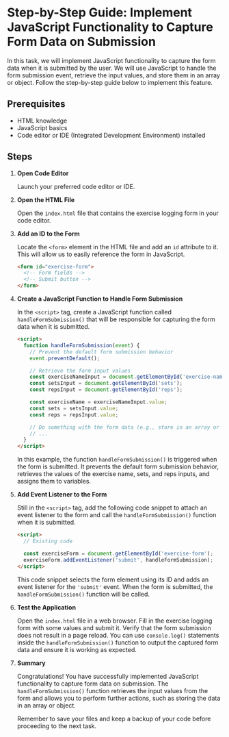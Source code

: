 # Step-by-Step Guide: Implement JavaScript Functionality to Capture Form Data on Submission

In this task, we will implement JavaScript functionality to capture the form data when it is submitted by the user. We will use JavaScript to handle the form submission event, retrieve the input values, and store them in an array or object. Follow the step-by-step guide below to implement this feature.

## Prerequisites

- HTML knowledge
- JavaScript basics
- Code editor or IDE (Integrated Development Environment) installed

## Steps

1. **Open Code Editor**

   Launch your preferred code editor or IDE.

2. **Open the HTML File**

   Open the `index.html` file that contains the exercise logging form in your code editor.

3. **Add an ID to the Form**

   Locate the `<form>` element in the HTML file and add an `id` attribute to it. This will allow us to easily reference the form in JavaScript.

   ```html
   <form id="exercise-form">
     <!-- Form fields -->
     <!-- Submit button -->
   </form>
   ```

4. **Create a JavaScript Function to Handle Form Submission**

   In the `<script>` tag, create a JavaScript function called `handleFormSubmission()` that will be responsible for capturing the form data when it is submitted.

   ```html
   <script>
     function handleFormSubmission(event) {
       // Prevent the default form submission behavior
       event.preventDefault();

       // Retrieve the form input values
       const exerciseNameInput = document.getElementById('exercise-name');
       const setsInput = document.getElementById('sets');
       const repsInput = document.getElementById('reps');

       const exerciseName = exerciseNameInput.value;
       const sets = setsInput.value;
       const reps = repsInput.value;

       // Do something with the form data (e.g., store in an array or object)
       // ...
     }
   </script>
   ```

   In this example, the function `handleFormSubmission()` is triggered when the form is submitted. It prevents the default form submission behavior, retrieves the values of the exercise name, sets, and reps inputs, and assigns them to variables.

5. **Add Event Listener to the Form**

   Still in the `<script>` tag, add the following code snippet to attach an event listener to the form and call the `handleFormSubmission()` function when it is submitted.

   ```html
   <script>
     // Existing code

     const exerciseForm = document.getElementById('exercise-form');
     exerciseForm.addEventListener('submit', handleFormSubmission);
   </script>
   ```

   This code snippet selects the form element using its ID and adds an event listener for the `'submit'` event. When the form is submitted, the `handleFormSubmission()` function will be called.

6. **Test the Application**

   Open the `index.html` file in a web browser. Fill in the exercise logging form with some values and submit it. Verify that the form submission does not result in a page reload. You can use `console.log()` statements inside the `handleFormSubmission()` function to output the captured form data and ensure it is working as expected.

7. **Summary**

   Congratulations! You have successfully implemented JavaScript functionality to capture form data on submission. The `handleFormSubmission()` function retrieves the input values from the form and allows you to perform further actions, such as storing the data in an array or object.

   Remember to save your files and keep a backup of your code before proceeding to the next task.

